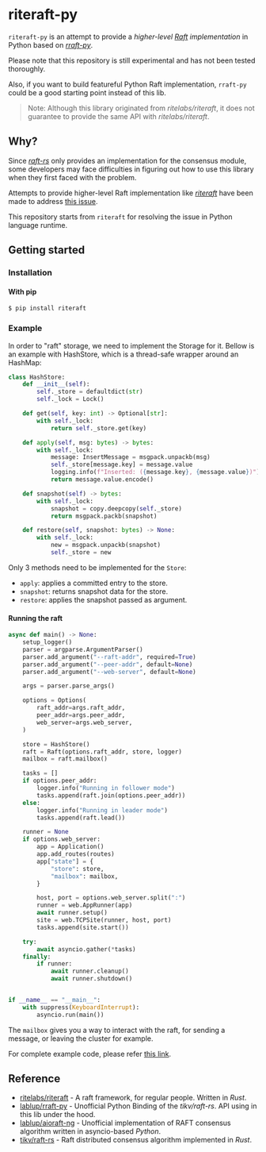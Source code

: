 # riteraft-py

`riteraft-py` is an attempt to provide a *higher-level [Raft](https://en.wikipedia.org/wiki/Raft_(algorithm)) implementation* in Python based on *[rraft-py](https://github.com/lablup/rraft-py)*.

Please note that this repository is still experimental and has not been tested thoroughly.

Also, if you want to build featureful Python Raft implementation, `rraft-py` could be a good starting point instead of this lib.

> Note: Although this library originated from *ritelabs/riteraft*, it does not guarantee to provide the same API with *ritelabs/riteraft*.

## Why?

Since *[raft-rs](https://github.com/tikv/raft-rs)* only provides an implementation for the consensus module, some developers may face difficulties in figuring out how to use this library when they first faced with the problem.

Attempts to provide higher-level Raft implementation like *[riteraft](https://github.com/ritelabs/riteraft)* have been made to address [this issue](https://github.com/tikv/raft-rs/issues/402).

This repository starts from `riteraft` for resolving the issue in Python language runtime.

## Getting started

### Installation

#### With pip

```
$ pip install riteraft
```

### Example

In order to "raft" storage, we need to implement the Storage for it. Bellow is an example with HashStore, which is a thread-safe wrapper around an HashMap:

```py
class HashStore:
    def __init__(self):
        self._store = defaultdict(str)
        self._lock = Lock()

    def get(self, key: int) -> Optional[str]:
        with self._lock:
            return self._store.get(key)

    def apply(self, msg: bytes) -> bytes:
        with self._lock:
            message: InsertMessage = msgpack.unpackb(msg)
            self._store[message.key] = message.value
            logging.info(f"Inserted: ({message.key}, {message.value})")
            return message.value.encode()

    def snapshot(self) -> bytes:
        with self._lock:
            snapshot = copy.deepcopy(self._store)
            return msgpack.packb(snapshot)

    def restore(self, snapshot: bytes) -> None:
        with self._lock:
            new = msgpack.unpackb(snapshot)
            self._store = new
```

Only 3 methods need to be implemented for the `Store`:

* `apply`: applies a committed entry to the store.
* `snapshot`: returns snapshot data for the store.
* `restore`: applies the snapshot passed as argument.

#### Running the raft

```py
async def main() -> None:
    setup_logger()
    parser = argparse.ArgumentParser()
    parser.add_argument("--raft-addr", required=True)
    parser.add_argument("--peer-addr", default=None)
    parser.add_argument("--web-server", default=None)

    args = parser.parse_args()

    options = Options(
        raft_addr=args.raft_addr,
        peer_addr=args.peer_addr,
        web_server=args.web_server,
    )

    store = HashStore()
    raft = Raft(options.raft_addr, store, logger)
    mailbox = raft.mailbox()

    tasks = []
    if options.peer_addr:
        logger.info("Running in follower mode")
        tasks.append(raft.join(options.peer_addr))
    else:
        logger.info("Running in leader mode")
        tasks.append(raft.lead())

    runner = None
    if options.web_server:
        app = Application()
        app.add_routes(routes)
        app["state"] = {
            "store": store,
            "mailbox": mailbox,
        }

        host, port = options.web_server.split(":")
        runner = web.AppRunner(app)
        await runner.setup()
        site = web.TCPSite(runner, host, port)
        tasks.append(site.start())

    try:
        await asyncio.gather(*tasks)
    finally:
        if runner:
            await runner.cleanup()
            await runner.shutdown()


if __name__ == "__main__":
    with suppress(KeyboardInterrupt):
        asyncio.run(main())
```

The `mailbox` gives you a way to interact with the raft, for sending a message, or leaving the cluster for example.

For complete example code, please refer [this link](https://github.com/lablup/riteraft-py/blob/main/examples/memstore/main.py).

## Reference

- [ritelabs/riteraft](https://github.com/ritelabs/riteraft) - A raft framework, for regular people. Written in *Rust*.
- [lablup/rraft-py](https://github.com/lablup/rraft-py) - Unofficial Python Binding of the *tikv/raft-rs*. API using in this lib under the hood.
- [lablup/aioraft-ng](https://github.com/lablup/aioraft-ng) - Unofficial implementation of RAFT consensus algorithm written in asyncio-based *Python*.
- [tikv/raft-rs](https://github.com/tikv/raft-rs) - Raft distributed consensus algorithm implemented in *Rust*.
